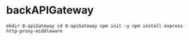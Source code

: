 
# backAPIGateway

`mkdir 8-apiGateway
 cd 8-apiGateway
 npm init -y
 npm install express http-proxy-middleware`
